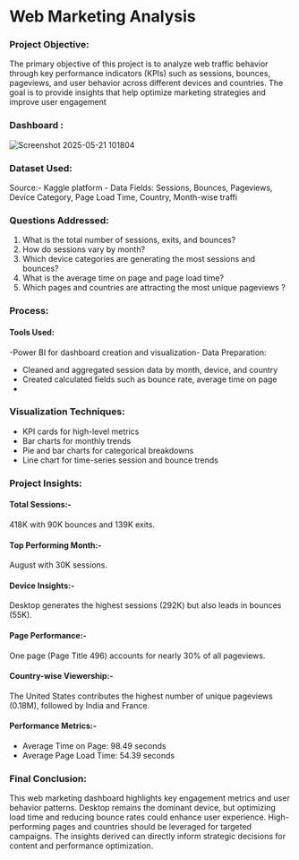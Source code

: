 # Web Marketing Analysis

 ### Project Objective:
 The primary objective of this project is to analyze web traffic behavior through key performance
 indicators (KPIs) such as sessions, bounces, pageviews, and user behavior across different devices
 and countries. The goal is to provide insights that help optimize marketing strategies and improve
 user engagement

### Dashboard :

![Screenshot 2025-05-21 101804](https://github.com/user-attachments/assets/626bf832-16a7-41f2-b5c0-b2c2999f49d3)

 ### Dataset Used:
 Source:-  Kaggle platform  - Data Fields: Sessions, Bounces, Pageviews, Device Category, Page Load Time, Country,
 Month-wise traffi

 ### Questions Addressed:
 1. What is the total number of sessions, exits, and bounces?
 2. How do sessions vary by month?
 3. Which device categories are generating the most sessions and bounces?
 4. What is the average time on page and page load time?
 5. Which pages and countries are attracting the most unique pageviews ?
### Process:
#### Tools Used: 
-Power BI for dashboard creation and visualization- Data Preparation:
- Cleaned and aggregated session data by month, device, and country
- Created calculated fields such as bounce rate, average time on page
- 

### Visualization Techniques:
  - KPI cards for high-level metrics
  - Bar charts for monthly trends
  - Pie and bar charts for categorical breakdowns
  - Line chart for time-series session and bounce trends
### Project Insights:

 #### Total Sessions:-
 418K with 90K bounces and 139K exits. 
#### Top Performing Month:- 
August with 30K sessions.
#### Device Insights:-
Desktop generates the highest sessions (292K) but also leads in bounces (55K).
#### Page Performance:- 
One page (Page Title 496) accounts for nearly 30% of all pageviews.
#### Country-wise Viewership:-
The United States contributes the highest number of unique pageviews
 (0.18M), followed by India and France.
 #### Performance Metrics:-
  - Average Time on Page: 98.49 seconds
  - Average Page Load Time: 54.39 seconds
    
### Final Conclusion:
 This web marketing dashboard highlights key engagement metrics and user behavior patterns.
 Desktop remains the dominant device, but optimizing load time and reducing bounce rates could
 enhance user experience. High-performing pages and countries should be leveraged for targeted
 campaigns. The insights derived can directly inform strategic decisions for content and performance optimization.
